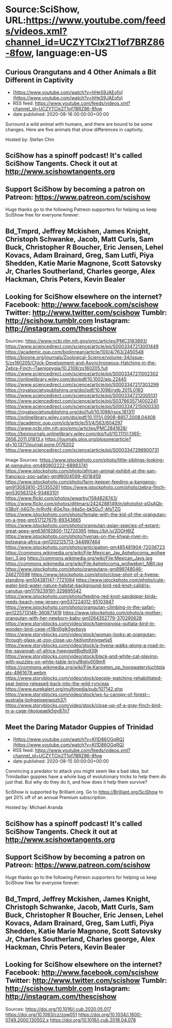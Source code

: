 # Source:SciShow, URL:https://www.youtube.com/feeds/videos.xml?channel_id=UCZYTClx2T1of7BRZ86-8fow, language:en-US

## Curious Orangutans and 4 Other Animals a Bit Different in Captivity
 - [https://www.youtube.com/watch?v=hHeS9JAEofo](https://www.youtube.com/watch?v=hHeS9JAEofo)
 - RSS feed: https://www.youtube.com/feeds/videos.xml?channel_id=UCZYTClx2T1of7BRZ86-8fow
 - date published: 2020-08-16 00:00:00+00:00

Surround a wild animal with humans, and there are bound to be some changes. Here are five animals that show differences in captivity.

Hosted by: Stefan Chin

SciShow has a spinoff podcast! It's called SciShow Tangents. Check it out at http://www.scishowtangents.org
----------
Support SciShow by becoming a patron on Patreon: https://www.patreon.com/scishow
----------
Huge thanks go to the following Patreon supporters for helping us keep SciShow free for everyone forever:

Bd_Tmprd, Jeffrey Mckishen, James Knight, Christoph Schwanke, Jacob, Matt Curls, Sam Buck, Christopher R Boucher, Eric Jensen, Lehel Kovacs, Adam Brainard, Greg, Sam Lutfi, Piya Shedden, Katie Marie Magnone, Scott Satovsky Jr, Charles Southerland, Charles george, Alex Hackman, Chris Peters, Kevin Bealer
----------
Looking for SciShow elsewhere on the internet?
Facebook: http://www.facebook.com/scishow
Twitter: http://www.twitter.com/scishow
Tumblr: http://scishow.tumblr.com
Instagram: http://instagram.com/thescishow
----------
Sources:
https://www.ncbi.nlm.nih.gov/pmc/articles/PMC3183893/
https://www.sciencedirect.com/science/article/pii/S0003347213001449
https://academic.oup.com/biolinnean/article/100/4/763/2450548
https://bioone.org/journals/Zoological-Science/volume-34/issue-5/zs160205/Chick-Development-and-Asynchroneous-Hatching-in-the-Zebra-Finch-iTaeniopygia/10.2108/zs160205.full
https://www.sciencedirect.com/science/article/pii/S0003347211002302
https://onlinelibrary.wiley.com/doi/pdf/10.1002/ajp.22445
https://www.sciencedirect.com/science/article/pii/S0003347217303299
https://royalsocietypublishing.org/doi/pdf/10.1098/rstb.2015.0183
https://www.sciencedirect.com/science/article/pii/S0003347212005131
https://www.sciencedirect.com/science/article/pii/S0376635714002241
https://www.sciencedirect.com/science/article/pii/S0003347215000330
https://royalsocietypublishing.org/doi/full/10.1098/rsos.181311
https://onlinelibrary.wiley.com/doi/pdf/10.1111/j.0908-8857.2008.04408
https://academic.oup.com/icb/article/51/4/563/604297
https://www.ncbi.nlm.nih.gov/pmc/articles/PMC2841828/
https://besjournals.onlinelibrary.wiley.com/doi/full/10.1111/j.1365-2656.2011.01813.x
https://journals.plos.org/plosone/article?id=10.1371/journal.pone.0176202
https://www.sciencedirect.com/science/article/pii/S0003347296900731

Image Sources:
https://www.istockphoto.com/photo/little-siblings-looking-at-penguins-gm480902222-68983741
https://www.istockphoto.com/photo/african-animal-exhibit-at-the-san-francisco-zoo-safari-gm96004599-4018459
https://www.istockphoto.com/photo/farm-keeper-feeding-a-kangaroo-gm913083810-251355261
https://www.istockphoto.com/photo/zebra-finch-gm530563124-93463101
https://www.flickr.com/photos/wwarby/1584828743/ 
https://www.flickr.com/photos/dittmars/2424288149/in/photolist-pGsAQk-it3BoY-it4G7n-hrRytN-4Ge7px-it4a5o-bk5GuT-AfsTZG 
https://www.istockphoto.com/photo/female-with-the-kid-of-the-orangutan-on-a-tree-gm517127676-89343665
https://www.istockphoto.com/photo/orangutan-asian-species-of-extant-great-apes-gm636192800-112720395
https://bit.ly/2DOH6tZ
https://www.istockphoto.com/photo/hyenas-on-the-khwai-river-in-botswana-africa-gm1202125713-344997464
https://www.istockphoto.com/photo/anticipation-gm485481904-72036723
https://commons.wikimedia.org/wiki/File:Mexican_Jay_Aphelocoma_wollweberi_3.jpg 
https://commons.wikimedia.org/wiki/File:Mexican_Jays.jpg 
https://commons.wikimedia.org/wiki/File:Aphelocoma_wollweberi_NBII.jpg
https://www.istockphoto.com/photo/orangutans-gm899748046-248270598
https://www.istockphoto.com/photo/close-shot-of-a-hyena-standing-gm104381147-7721094
https://www.istockphoto.com/photo/cute-water-bird-water-nature-habitat-background-bird-red-knot-calidris-canutus-gm1179239191-329895542
https://www.istockphoto.com/photo/feeding-red-knot-sandpiper-birds-reeds-beach-new-jersey-gm537224012-95103947
https://www.istockphoto.com/photo/orangutan-climbing-in-the-safari-gm1225713146-360871419
https://www.istockphoto.com/photo/a-mother-orangutan-with-her-newborn-baby-gm1264352779-370290628
https://www.storyblocks.com/video/stock/taeniopygia-guttata-bird-in-wooden-bird-cage-rt18nl0glk5gvbsys
https://www.storyblocks.com/video/stock/woman-looks-at-orangutan-through-glass-at-zoo-close-up-hkitjymhnjvgwtja5
https://www.storyblocks.com/video/stock/a-hyena-walks-along-a-road-in-the-savannah-of-africa-hweyiept8iq9o939j
https://www.storyblocks.com/video/stock/black-and-white-cat-playing-with-puzzles-on-white-table-brjruf8gliv009mfl
https://commons.wikimedia.org/wiki/File:Kanoeten_op_hoogwatervluchtplaats-4961678.webm  
https://www.storyblocks.com/video/stock/people-watching-rehabilitated-seal-being-released-back-into-the-wild-rynceas
https://www.eurekalert.org/multimedia/pub/107142.php 
https://www.storyblocks.com/video/stock/ws-tu-canopy-of-forest--australia-bnhgeixeeiwqzh37j
https://www.storyblocks.com/video/stock/close-up-of-a-gray-finch-bird-in-a-cage-hkojoeaelk5gv87n7

## Meet the Daring Matador Guppies of Trinidad
 - [https://www.youtube.com/watch?v=KI1D86OGqRQ](https://www.youtube.com/watch?v=KI1D86OGqRQ)
 - RSS feed: https://www.youtube.com/feeds/videos.xml?channel_id=UCZYTClx2T1of7BRZ86-8fow
 - date published: 2020-08-15 00:00:00+00:00

Convincing a predator to attack you might seem like a bad idea, but Trinidadian guppies have a whole bag of evolutionary tricks to help them do just that. But why do they do it, and how does it help them survive? 

SciShow is supported by Brilliant.org. Go to https://Brilliant.org/SciShow to get 20% off of an annual Premium subscription.

Hosted by: Michael Aranda

SciShow has a spinoff podcast! It's called SciShow Tangents. Check it out at http://www.scishowtangents.org
----------
Support SciShow by becoming a patron on Patreon: https://www.patreon.com/scishow
----------
Huge thanks go to the following Patreon supporters for helping us keep SciShow free for everyone forever:

Bd_Tmprd, Jeffrey Mckishen, James Knight, Christoph Schwanke, Jacob, Matt Curls, Sam Buck, Christopher R Boucher, Eric Jensen, Lehel Kovacs, Adam Brainard, Greg, Sam Lutfi, Piya Shedden, Katie Marie Magnone, Scott Satovsky Jr, Charles Southerland, Charles george, Alex Hackman, Chris Peters, Kevin Bealer
----------
Looking for SciShow elsewhere on the internet?
Facebook: http://www.facebook.com/scishow
Twitter: http://www.twitter.com/scishow
Tumblr: http://scishow.tumblr.com
Instagram: http://instagram.com/thescishow
----------
Sources:
https://doi.org/10.1016/j.cub.2020.05.017 
https://doi.org/10.1093/cz/zow051 
https://doi.org/10.1034/j.1600-0749.2000.130502.x 
https://doi.org/10.1016/j.cub.2018.04.078

